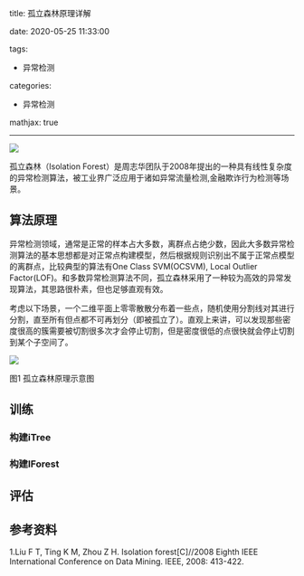 
title: 孤立森林原理详解

date: 2020-05-25 11:33:00

tags: 
  - 异常检测

categories:
  - 异常检测

mathjax: true

---
  
![](https://images.bumpchicken.cn/img/tree.png)

孤立森林（Isolation Forest）是周志华团队于2008年提出的一种具有线性复杂度的异常检测算法，被工业界广泛应用于诸如异常流量检测,金融欺诈行为检测等场景。

<!--more-->

## 算法原理
异常检测领域，通常是正常的样本占大多数，离群点占绝少数，因此大多数异常检测算法的基本思想都是对正常点构建模型，然后根据规则识别出不属于正常点模型的离群点，比较典型的算法有One Class SVM(OCSVM), Local Outlier Factor(LOF)。和多数异常检测算法不同，孤立森林采用了一种较为高效的异常发现算法，其思路很朴素，但也足够直观有效。

考虑以下场景，一个二维平面上零零散散分布着一些点，随机使用分割线对其进行分割，直至所有但点都不可再划分（即被孤立了）。直观上来讲，可以发现那些密度很高的簇需要被切割很多次才会停止切割，但是密度很低的点很快就会停止切割到某个子空间了。

![](https://images.bumpchicken.cn/img/20220424235501.png)

图1  孤立森林原理示意图

## 训练

### 构建iTree

### 构建IForest

## 评估

## 参考资料

1.Liu F T, Ting K M, Zhou Z H. Isolation forest[C]//2008 Eighth IEEE International Conference on Data Mining. IEEE, 2008: 413-422.
